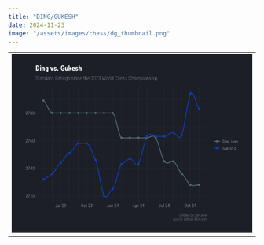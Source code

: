 ```yaml
---
title: "DING/GUKESH"
date: 2024-11-23
image: "/assets/images/chess/dg_thumbnail.png"
---
```


|                                                                     |
| :-----------------------------------------------------------------: |
| ![Ding vs Gukesh](/assets/images/chess/dinggukesh2.png)             |